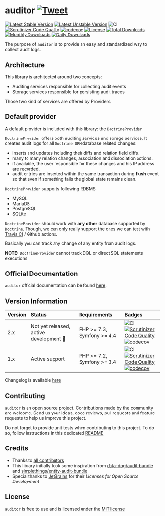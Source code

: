 # auditor [![Tweet](https://img.shields.io/twitter/url/http/shields.io.svg?style=social)](https://twitter.com/intent/tweet?text=auditor,%20the%20missing%20audit%20log%20library.&url=https://github.com/DamienHarper/auditor&hashtags=auditor)

[![Latest Stable Version](https://poser.pugx.org/damienharper/auditor/v/stable)](https://packagist.org/packages/damienharper/auditor)
[![Latest Unstable Version](https://poser.pugx.org/damienharper/auditor/v/unstable)](https://packagist.org/packages/damienharper/auditor)
![CI](https://github.com/DamienHarper/auditor/workflows/CI/badge.svg?branch=master)
[![Scrutinizer Code Quality](https://scrutinizer-ci.com/g/DamienHarper/auditor/badges/quality-score.png?b=master)](https://scrutinizer-ci.com/g/DamienHarper/auditor/?branch=master)
[![codecov](https://codecov.io/gh/DamienHarper/auditor/branch/master/graph/badge.svg)](https://codecov.io/gh/DamienHarper/auditor)
[![License](https://poser.pugx.org/damienharper/auditor/license)](https://packagist.org/packages/damienharper/auditor)
[![Total Downloads](https://poser.pugx.org/damienharper/auditor/downloads)](https://packagist.org/packages/damienharper/auditor)
[![Monthly Downloads](https://poser.pugx.org/damienharper/auditor/d/monthly)](https://packagist.org/packages/damienharper/auditor)
[![Daily Downloads](https://poser.pugx.org/damienharper/auditor/d/daily)](https://packagist.org/packages/damienharper/auditor)

The purpose of `auditor` is to provide an easy and standardized way to collect audit logs.


## Architecture
This library is architected around two concepts:
- Auditing services responsible for collecting audit events
- Storage services responsible for persisting audit traces

Those two kind of services are offered by Providers.


## Default provider
A default provider is included with this library: the `DoctrineProvider`

`DoctrineProvider` offers both auditing services and sorage services.
It creates audit logs for all `Doctrine ORM` database related changes:

- inserts and updates including their diffs and relation field diffs.
- many to many relation changes, association and dissociation actions.
- if available, the user responsible for these changes and his IP address are recorded. 
- audit entries are inserted within the same transaction during **flush** event 
so that even if something fails the global state remains clean.

`DoctrineProvider` supports following RDBMS
* MySQL
* MariaDB
* PostgreSQL
* SQLite

`DoctrineProvider` should work with **any other** database supported by `Doctrine`. 
Though, we can only really support the ones we can test with [Travis CI](https://travis-ci.com) / Github actions.

Basically you can track any change of any entity from audit logs.

**NOTE:** `DoctrineProvider` cannot track DQL or direct SQL statements executions.


## Official Documentation
`auditor` official documentation can be found [here](https://damienharper.github.io/auditor-docs/).


## Version Information
 Version   | Status                      | Requirements               | Badges
:----------|:----------------------------|:---------------------------|:-----------
 2.x       | Not yet released, active development :rocket: | PHP >= 7.3, Symfony >= 4.4 | ![CI](https://github.com/DamienHarper/auditor/workflows/CI/badge.svg?branch=master) <br/>[![Scrutinizer Code Quality](https://scrutinizer-ci.com/g/DamienHarper/auditor/badges/quality-score.png?b=master)](https://scrutinizer-ci.com/g/DamienHarper/auditor/?branch=master) <br/>[![codecov](https://codecov.io/gh/DamienHarper/auditor/branch/master/graph/badge.svg)](https://codecov.io/gh/DamienHarper/auditor)
 1.x       | Active support | PHP >= 7.2, Symfony >= 3.4 | ![CI](https://github.com/DamienHarper/auditor/workflows/CI/badge.svg?branch=master) <br/>[![Scrutinizer Code Quality](https://scrutinizer-ci.com/g/DamienHarper/auditor/badges/quality-score.png?b=master)](https://scrutinizer-ci.com/g/DamienHarper/auditor/?branch=master) <br/>[![codecov](https://codecov.io/gh/DamienHarper/auditor/branch/master/graph/badge.svg)](https://codecov.io/gh/DamienHarper/auditor)
 
Changelog is available [here](https://damienharper.github.io/auditor-docs/docs/auditor/release-notes.html)


## Contributing
`auditor` is an open source project. Contributions made by the community are welcome. 
Send us your ideas, code reviews, pull requests and feature requests to help us improve this project.

Do not forget to provide unit tests when contributing to this project. 
To do so, follow instructions in this dedicated [README](tests/README.md)


## Credits
- Thanks to [all contributors](https://github.com/DamienHarper/auditor/graphs/contributors)
- This library initially took some inspiration from [data-dog/audit-bundle](https://github.com/DATA-DOG/DataDogAuditBundle.git) and 
[simplethings/entity-audit-bundle](https://github.com/simplethings/EntityAuditBundle.git)
- Special thanks to [JetBrains](https://www.jetbrains.com/?from=auditor) for their *Licenses for Open Source Development*

## License
`auditor` is free to use and is licensed under the [MIT license](http://www.opensource.org/licenses/mit-license.php)
